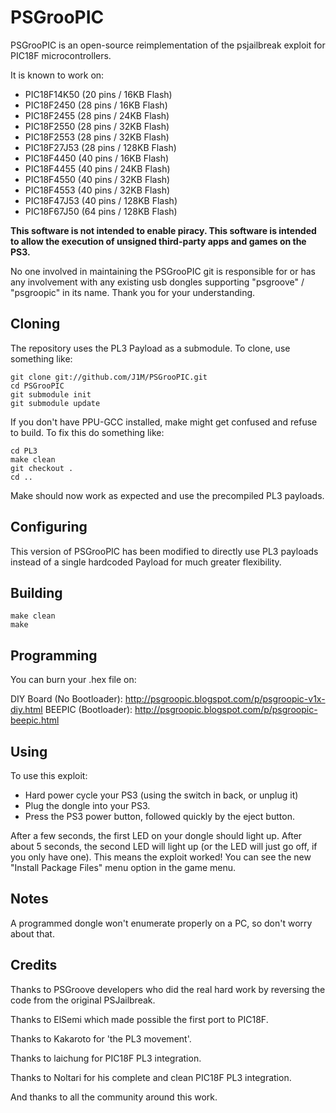 PSGrooPIC
========

PSGrooPIC is an open-source reimplementation of the psjailbreak exploit for PIC18F microcontrollers.

It is known to work on:

- PIC18F14K50 (20 pins / 16KB Flash)
- PIC18F2450 (28 pins / 16KB Flash)
- PIC18F2455 (28 pins / 24KB Flash)
- PIC18F2550 (28 pins / 32KB Flash)
- PIC18F2553 (28 pins / 32KB Flash)
- PIC18F27J53 (28 pins / 128KB Flash)
- PIC18F4450 (40 pins / 16KB Flash)
- PIC18F4455 (40 pins / 24KB Flash)
- PIC18F4550 (40 pins / 32KB Flash)
- PIC18F4553 (40 pins / 32KB Flash)
- PIC18F47J53 (40 pins / 128KB Flash)
- PIC18F67J50 (64 pins / 128KB Flash)

**This software is not intended to enable piracy. This software is intended to allow the execution of unsigned third-party apps and games on the PS3.**

No one involved in maintaining the PSGrooPIC git is responsible for or has any involvement with any existing usb dongles supporting "psgroove" / "psgroopic" in its name. Thank you for your understanding.


Cloning
-------
The repository uses the PL3 Payload as a submodule.  To clone, use something like:

    git clone git://github.com/J1M/PSGrooPIC.git
    cd PSGrooPIC
    git submodule init
    git submodule update

If you don't have PPU-GCC installed, make might get confused and refuse to build. To fix this do something like:

    cd PL3
    make clean
    git checkout .
    cd ..

Make should now work as expected and use the precompiled PL3 payloads.


Configuring
-----------

This version of PSGrooPIC has been modified to directly use PL3 payloads instead of a single hardcoded Payload for much greater flexibility.


Building
--------

    make clean
    make

	
Programming
--------

You can burn your .hex file on:

DIY Board (No Bootloader): http://psgroopic.blogspot.com/p/psgroopic-v1x-diy.html
BEEPIC (Bootloader): http://psgroopic.blogspot.com/p/psgroopic-beepic.html
	

Using
-----
To use this exploit:
  
* Hard power cycle your PS3 (using the switch in back, or unplug it)
* Plug the dongle into your PS3.
* Press the PS3 power button, followed quickly by the eject button.

After a few seconds, the first LED on your dongle should light up.
After about 5 seconds, the second LED will light up (or the LED will just go off, if you only have one).  This means the exploit worked!
You can see the new "Install Package Files" menu option in the game menu.


Notes
-----
A programmed dongle won't enumerate properly on a PC, so don't worry about that.


Credits
-------
Thanks to PSGroove developers who did the real hard work by reversing the code from the original PSJailbreak.

Thanks to ElSemi which made possible the first port to PIC18F.

Thanks to Kakaroto for 'the PL3 movement'.

Thanks to laichung for PIC18F PL3 integration.

Thanks to Noltari for his complete and clean PIC18F PL3 integration.

And thanks to all the community around this work.